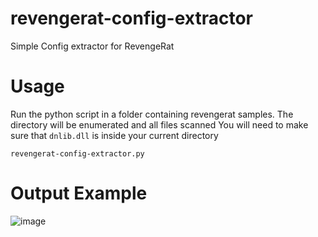# revengerat-config-extractor
Simple Config extractor for RevengeRat


# Usage

Run the python script in a folder containing revengerat samples. The directory will be enumerated and all files scanned
You will need to make sure that `dnlib.dll` is inside your current directory

`revengerat-config-extractor.py`



# Output Example
![image](https://github.com/embee-research/revengerat-config-extractor/assets/82847168/69874515-bcbf-43a3-9f56-837d5153c872)
